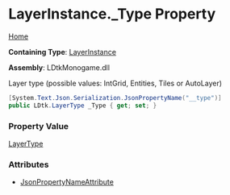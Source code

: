 # LayerInstance\.\_Type Property

[Home](../../../README.md)

**Containing Type**: [LayerInstance](../README.md)

**Assembly**: LDtkMonogame\.dll

  
 Layer type \(possible values: IntGrid, Entities, Tiles or AutoLayer\) 

```csharp
[System.Text.Json.Serialization.JsonPropertyName("__type")]
public LDtk.LayerType _Type { get; set; }
```

### Property Value

[LayerType](../../LayerType/README.md)

### Attributes

* [JsonPropertyNameAttribute](https://docs.microsoft.com/en-us/dotnet/api/system.text.json.serialization.jsonpropertynameattribute)


